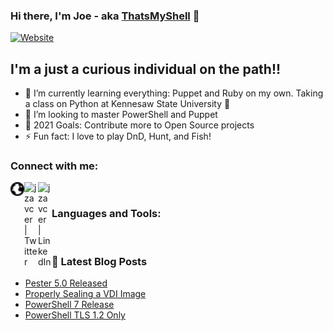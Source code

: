 ### Hi there, I'm Joe - aka [ThatsMyShell][website] 👋 

[![Website](https://img.shields.io/website?label=thatsmyshell.com&style=for-the-badge&url=https%3A%2F%2Fthatsmyshell.com)](https://www.thatsmyshell.com)

## I'm a just a curious individual on the path!!

- 🌱 I’m currently learning everything: Puppet and Ruby on my own.  Taking a class on Python at Kennesaw State University 🤣
- 👯 I’m looking to master PowerShell and Puppet
- 🥅 2021 Goals: Contribute more to Open Source projects
- ⚡ Fun fact: I love to play DnD, Hunt, and Fish!

### Connect with me:

[<img align="left" alt="jzavcer" width="22px" src="https://raw.githubusercontent.com/iconic/open-iconic/master/svg/globe.svg" />][website]
[<img align="left" alt="jzavcer | Twitter" width="22px" src="https://cdn.jsdelivr.net/npm/simple-icons@v3/icons/twitter.svg" />][twitter]
[<img align="left" alt="jzavcer | LinkedIn" width="22px" src="https://cdn.jsdelivr.net/npm/simple-icons@v3/icons/linkedin.svg" />][linkedin]

<br />

### Languages and Tools:

<br />

### 📕 Latest Blog Posts

<!-- BLOG-POST-LIST:START -->
- [Pester 5.0 Released](https://thatsmyshell.com/2020/05/27/pester-5-0-released/)
- [Properly Sealing a VDI Image](https://thatsmyshell.com/2020/04/15/properly-sealing-a-vdi-image/)
- [PowerShell 7 Release](https://thatsmyshell.com/2020/03/04/powershell-7-release/)
- [PowerShell TLS 1.2 Only](https://thatsmyshell.com/2020/03/04/powershell-tls-1-2-only/)
<!-- BLOG-POST-LIST:END -->

[website]: https://thatsmyshell.com/
[twitter]: https://twitter.com/jzavcer
[linkedin]: https://www.linkedin.com/in/josephzavcer/